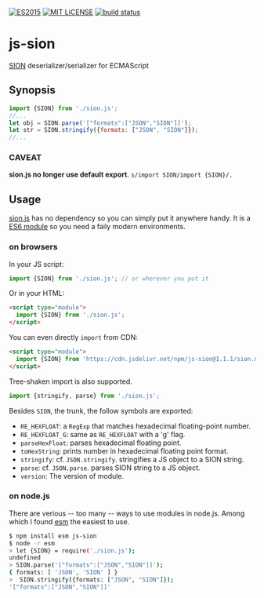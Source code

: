 [![ES2015](https://img.shields.io/badge/JavaScript-ES2015-blue.svg)](http://www.ecma-international.org/ecma-262/6.0/)
[![MIT LiCENSE](https://img.shields.io/badge/license-MIT-blue.svg)](LICENSE)
[![build status](https://secure.travis-ci.org/dankogai/js-sion.png)](http://travis-ci.org/dankogai/js-sion)

# js-sion

[SION] deserializer/serializer for ECMAScript

[SION]: https://dankogai.github.io/SION/

## Synopsis

```javascript
import {SION} from './sion.js';
//...
let obj = SION.parse('["formats":["JSON","SION"]]');
let str = SION.stringify({formats: ["JSON", "SION"]});
//...
```

### CAVEAT

**sion.js no longer use default export**. `s/import SION/import {SION}/.`

## Usage

[sion.js] has no dependency so you can simply put it anywhere handy.  It is a [ES6 module] so you need a faily modern environments.

[sion.js]: ./sion.js
[ES6 module]: https://developer.mozilla.org/en-US/docs/Web/JavaScript/Reference/Statements/import

### on browsers

In your JS script:

```javascript
import {SION} from './sion.js'; // or wherever you put it
```

Or in your HTML:

```html
<script type="module">
  import {SION} from './sion.js';
</script>
```

You can even directly `import` from CDN:

```html
<script type="module">
  import {SION} from 'https://cdn.jsdelivr.net/npm/js-sion@1.1.1/sion.min.js';
</script>
```

Tree-shaken import is also supported.

```javascript
import {stringify, parse} from './sion.js';
```

Besides `SION`, the trunk, the follow symbols are exported:

* `RE_HEXFLOAT`:
  a `RegExp` that matches hexadecimal floating-point number.
* `RE_HEXFLOAT_G`:
  same as `RE_HEXFLOAT` with a 'g' flag.
* `parseHexFloat`:
  parses hexadecimal floating point.
* `toHexString`:
  prints number in hexadecimal floating point format.
* `stringify`:
  cf. `JSON.stringify`. stringifies a JS object to a SION string.
* `parse`:
  cf. `JSON.parse`. parses SION string to a JS object.
* `version`:
  The version of module.

### on node.js

There are verious -- too many -- ways to use modules in node.js.  Among which I found [esm] the easiest to use.

[esm]: https://github.com/standard-things/esm


```sh
$ npm install esm js-sion
$ node -r esm
> let {SION} = require('./sion.js');
undefined
> SION.parse('["formats":["JSON","SION"]]');
{ formats: [ 'JSON', 'SION' ] }
>  SION.stringify({formats: ["JSON", "SION"]});
'["formats":["JSON","SION"]]'
```

